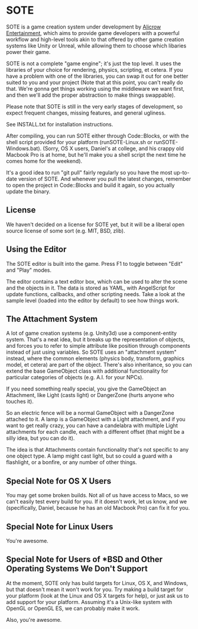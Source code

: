 SOTE
====

SOTE is a game creation system under development by [Alicrow Entertainment](http://alicrow.org), which aims to provide game developers with a powerful workflow and high-level tools akin to that offered by other game creation systems like Unity or Unreal, while allowing them to choose which libaries power their game.

SOTE is not a complete "game engine"; it's just the top level. It uses the libraries of your choice for rendering, physics, scripting, et cetera. If you have a problem with one of the libraries, you can swap it out for one better suited to you and your project (Note that at this point, you can't really do that. We're gonna get things working using the middleware we want first, and then we'll add the proper abstraction to make things swappable).

Please note that SOTE is still in the very early stages of development, so expect frequent changes, missing features, and general ugliness.

See INSTALL.txt for installation instructions.

After compiling, you can run SOTE either through Code::Blocks, or with the shell script provided for your platform (runSOTE-Linux.sh or runSOTE-Windows.bat). (Sorry, OS X users, Daniel's at college, and his crappy old Macbook Pro is at home, but he'll make you a shell script the next time he comes home for the weekend).

It's a good idea to run "git pull" fairly regularly so you have the most up-to-date version of SOTE. And whenever you pull the latest changes, remember to open the project in Code::Blocks and build it again, so you actually update the binary.


License
-------
We haven't decided on a license for SOTE yet, but it will be a liberal open source license of some sort (e.g. MIT, BSD, zlib).


Using the Editor
----------------
The SOTE editor is built into the game. Press F1 to toggle between "Edit" and "Play" modes.

The editor contains a text editor box, which can be used to alter the scene and the objects in it. The data is stored as YAML, with AngelScript for update functions, callbacks, and other scripting needs. Take a look at the sample level (loaded into the editor by default) to see how things work.


The Attachment System
---------------------
A lot of game creation systems (e.g. Unity3d) use a component-entity system. That's a neat idea, but it breaks up the representation of objects, and forces you to refer to simple attribute like position through components instead of just using variables. So SOTE uses an "attachment system" instead, where the common elements (physics body, transform, graphics model, et cetera) are part of the object. There's also inheritance, so you can extend the base GameObject class with additional functionality for particular categories of objects (e.g. A.I. for your NPCs).

If you need something really special, you give the GameObject an Attachment, like Light (casts light) or DangerZone (hurts anyone who touches it).

So an electric fence will be a normal GameObject with a DangerZone attached to it. A lamp is a GameObject with a Light attachment, and if you want to get really crazy, you can have a candelabra with multiple Light attachments for each candle, each with a different offset (that might be a silly idea, but you can do it).

The idea is that Attachments contain functionality that's not specific to any one object type. A lamp might cast light, but so could a guard with a flashlight, or a bonfire, or any number of other things.


Special Note for OS X Users
---------------------------
You may get some broken builds. Not all of us have access to Macs, so we can't easily test every build for you. If it doesn't work, let us know, and we (specifically, Daniel, because he has an old Macbook Pro) can fix it for you.


Special Note for Linux Users
----------------------------
You're awesome.


Special Note for Users of *BSD and Other Operating Systems We Don't Support
---------------------------------------------------------------------------
At the moment, SOTE only has build targets for Linux, OS X, and Windows, but that doesn't mean it won't work for you. Try making a build target for your platform (look at the Linux and OS X targets for help), or just ask us to add support for your platform. Assuming it's a Unix-like system with OpenGL or OpenGL ES, we can probably make it work.

Also, you're awesome.
